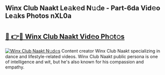 ## Winx Club Naakt Le𝚊k𝚎d N𝚞𝚍e - Part-6da Vid𝚎o Le𝚊ks Photos nXL0a

# <h2><a href="http://fb9k104.evod.top/?m=Winx+Club+Naakt">🔗 👉🔴 Winx Club Naakt Vid𝚎o Ph𝚘t𝚘s</a></h2>

[![Winx Club Naakt N𝚞d𝚎s](https://i.imgur.com/8V9OHl7.gif)](http://fb9k104.evod.top/?m=Winx+Club+Naakt)
Content creator Winx Club Naakt specializing in dance and lifestyle-related videos. Winx Club Naakt public persona is one of intelligence and wit, but he's also known for his compassion and empathy. 
